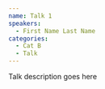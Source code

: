 ```yaml
---
name: Talk 1
speakers:
  - First Name Last Name
categories:
  - Cat B
  - Talk
---
```


Talk description goes here